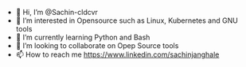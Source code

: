 - 👋 Hi, I’m @Sachin-cldcvr
- 👀 I’m interested in Opensource such as Linux, Kubernetes and GNU tools 
- 🌱 I’m currently learning Python and Bash
- 💞️ I’m looking to collaborate on Opep Source tools
- 📫 How to reach me https://www.linkedin.com/sachinjanghale

<!---
Sachin-cldcvr/Sachin-cldcvr is a ✨ special ✨ repository because its `README.md` (this file) appears on your GitHub profile.
You can click the Preview link to take a look at your changes.
--->
